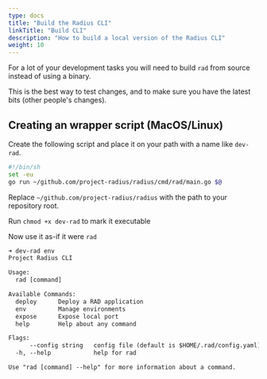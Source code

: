 ```yaml
---
type: docs
title: "Build the Radius CLI"
linkTitle: "Build CLI"
description: "How to build a local version of the Radius CLI"
weight: 10
---
```


For a lot of your development tasks you will need to build `rad` from source instead of using a binary.

This is the best way to test changes, and to make sure you have the latest bits (other people's changes).

## Creating an wrapper script (MacOS/Linux)

Create the following script and place it on your path with a name like `dev-rad`. 

```sh
#!/bin/sh
set -eu
go run ~/github.com/project-radius/radius/cmd/rad/main.go $@
```

Replace `~/github.com/project-radius/radius` with the path to your repository root.

Run `chmod +x dev-rad` to mark it executable

Now use it as-if it were `rad`

```txt
➜ dev-rad env
Project Radius CLI

Usage:
  rad [command]

Available Commands:
  deploy      Deploy a RAD application
  env         Manage environments
  expose      Expose local port
  help        Help about any command

Flags:
      --config string   config file (default is $HOME/.rad/config.yaml)
  -h, --help            help for rad

Use "rad [command] --help" for more information about a command.
```